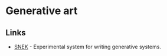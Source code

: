 # Generative art

## Links

- [SNEK](https://github.com/inconvergent/snek) - Experimental system for writing generative systems.